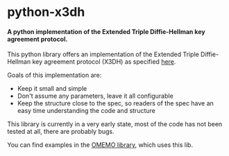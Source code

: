 # python-x3dh
#### A python implementation of the Extended Triple Diffie-Hellman key agreement protocol.

This python library offers an implementation of the Extended Triple Diffie-Hellman key agreement protocol (X3DH) as specified [here](https://signal.org/docs/specifications/x3dh/).

Goals of this implementation are:
- Keep it small and simple
- Don't assume any parameters, leave it all configurable
- Keep the structure close to the spec, so readers of the spec have an easy time understanding the code and structure

This library is currently in a very early state, most of the code has not been tested at all, there are probably bugs.

You can find examples in the [OMEMO library](https://github.com/Syndace/python-omemo), which uses this lib.
